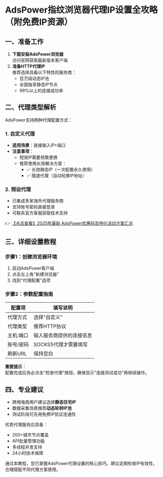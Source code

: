 # AdsPower指纹浏览器代理IP设置全攻略（附免费IP资源）

## 一、准备工作
1. **下载安装AdsPower浏览器**  
   访问官网获取最新版本客户端
2. **准备HTTP代理IP**  
   推荐选择具备以下特性的服务商：
   - 百万级动态IP池
   - 全国独享静态IP节点
   - 99%以上的连接成功率

## 二、代理类型解析
AdsPower支持两种代理配置方式：

### 1. 自定义代理
- **适用场景**：直接输入IP+端口
- **注意事项**：
  - 短效IP需要频繁更换
  - 推荐使用长效解决方案：
    - ✅ 长效静态IP（一次配置永久使用）
    - ✅ 隧道代理（自动轮换IP地址）

### 2. 预设代理
- 已集成多家海外代理服务商
- 支持账号密码直接登录
- 可联系官方客服获取技术支持

👉 [【点击查看】2025年最新 AdsPower优惠码及特价活动方案汇总](https://bit.ly/adspower_free)

## 三、详细设置教程
### 步骤1：创建浏览器环境
1. 启动AdsPower客户端
2. 点击左上角"新建浏览器"
3. 找到"代理配置"选项

### 步骤2：参数配置指南
| 配置项       | 填写说明                  |
|--------------|-------------------------|
| 代理方式     | 选择"自定义"             |
| 代理类型     | 推荐HTTP协议             |
| 主机:端口    | 输入服务商提供的连接信息 |
| 账号/密码    | SOCKS5代理才需要填写     |
| 刷新URL      | 保持空白                 |

**重要提示**：  
配置完成后务必点击"检查代理"按钮，确保显示"连接测试成功"再继续操作。

## 四、专业建议
- 跨境电商用户建议选择**静态住宅IP**
- 数据采集场景推荐**动态轮转IP池**
- 测试阶段可先用免费IP验证连通性

优质代理服务应具备：
- 200+城市节点覆盖
- API批量管理功能
- 多线程并发支持
- 24小时技术保障

通过本教程，您已掌握AdsPower代理设置的核心技巧。建议定期检查IP有效性，合理搭配不同代理方案使用。